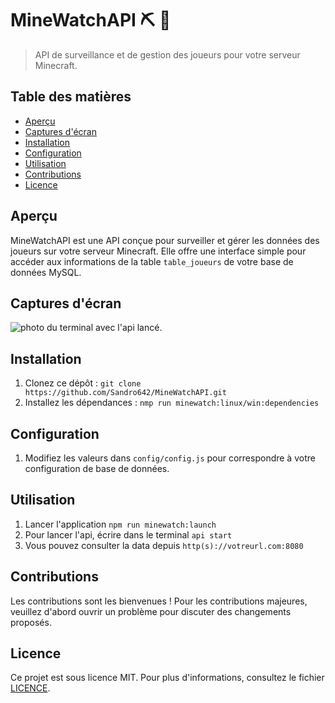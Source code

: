 # MineWatchAPI :pick: :mag_right:

> API de surveillance et de gestion des joueurs pour votre serveur Minecraft.

## Table des matières

- [Aperçu](#aperçu)
- [Captures d'écran](#captures-décran)
- [Installation](#installation)
- [Configuration](#configuration)
- [Utilisation](#utilisation)
- [Contributions](#contributions)
- [Licence](#licence)

## Aperçu

MineWatchAPI est une API conçue pour surveiller et gérer les données des joueurs sur votre serveur Minecraft. Elle offre une interface simple pour accéder aux informations de la table `table_joueurs` de votre base de données MySQL.

## Captures d'écran

<img src="https://sandro642.github.io/screenshots/consoleminewatchapi.png" alt="photo du terminal avec l'api lancé."/>

## Installation

1. Clonez ce dépôt : `git clone https://github.com/Sandro642/MineWatchAPI.git`
2. Installez les dépendances : `nmp run minewatch:linux/win:dependencies`

## Configuration

1. Modifiez les valeurs dans `config/config.js` pour correspondre à votre configuration de base de données.

## Utilisation

1. Lancer l'application `npm run minewatch:launch`
2. Pour lancer l'api, écrire dans le terminal `api start`
3. Vous pouvez consulter la data depuis `http(s)://votreurl.com:8080`

## Contributions

Les contributions sont les bienvenues ! Pour les contributions majeures, veuillez d'abord ouvrir un problème pour discuter des changements proposés.

## Licence

Ce projet est sous licence MIT. Pour plus d'informations, consultez le fichier [LICENCE](LICENSE).
